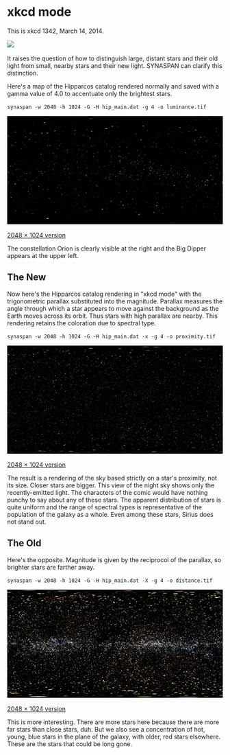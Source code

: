 # xkcd mode

This is xkcd 1342, March 14, 2014.

![](http://imgs.xkcd.com/comics/ancient_stars.png)

It raises the question of how to distinguish large, distant stars and their old light from small, nearby stars and their new light. SYNASPAN can clarify this distinction.

Here's a map of the Hipparcos catalog rendered normally and saved with a gamma value of 4.0 to accentuate only the brightest stars.

	synaspan -w 2048 -h 1024 -G -H hip_main.dat -g 4 -o luminance.tif

![](luminance-720.jpg)

[2048 &times; 1024 version](luminance.jpg)

The constellation Orion is clearly visible at the right and the Big Dipper appears at the upper left.

## The New

Now here's the Hipparcos catalog rendering in "xkcd mode" with the trigonometric parallax substituted into the magnitude. Parallax measures the angle through which a star appears to move against the background as the Earth moves across its orbit. Thus stars with high parallax are nearby. This rendering retains the coloration due to spectral type.

	synaspan -w 2048 -h 1024 -G -H hip_main.dat -x -g 4 -o proximity.tif

![](proximity-720.jpg)

[2048 &times; 1024 version](proximity.jpg)

The result is a rendering of the sky based strictly on a star's proximity, not its size. Closer stars are bigger. This view of the night sky shows only the recently-emitted light. The characters of the comic would have nothing punchy to say about any of these stars. The apparent distribution of stars is quite uniform and the range of spectral types is representative of the population of the galaxy as a whole. Even among these stars, Sirius does not stand out.

## The Old

Here's the opposite. Magnitude is given by the reciprocol of the parallax, so brighter stars are farther away.

	synaspan -w 2048 -h 1024 -G -H hip_main.dat -X -g 4 -o distance.tif

![](distance-720.jpg)

[2048 &times; 1024 version](distance.jpg)

This is more interesting. There are more stars here because there are more far stars than close stars, duh. But we also see a concentration of hot, young, blue stars in the plane of the galaxy, with older, red stars elsewhere. These are the stars that could be long gone.

